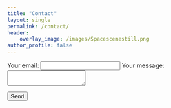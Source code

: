 ```yaml
---
title: "Contact"
layout: single
permalink: /contact/
header:
    overlay_image: /images/Spacescenestill.png
author_profile: false
---
```

<!-- Please contact me at rowan.o.vredenburg@gmail.com with any inquiries
{: .text-center} -->

<!-- ### [<i class="fas fa-fw fa-envelope-square fa-2x"></i> <br> rowan.o.vredenburg@gmail.com](mailto:rowan.o.vredenburg@gmail.com)
{: .text-center}

### [<i class="fab fa-fw fa-linkedin fa-2x"></i> <br> LinkedIn](https://www.linkedin.com/in/rowan-vredenburg-4ab372100/)
{: .text-center} -->

<form
  action="https://formspree.io/xoqpqzee"
  method="POST"
>
  <label>
    Your email:
    <input type="text" name="_replyto">
  </label>
  <label>
    Your message:
    <textarea name="message"></textarea>
  </label>

  <!-- your other form fields go here -->

  <button type="submit">Send</button>
</form>

